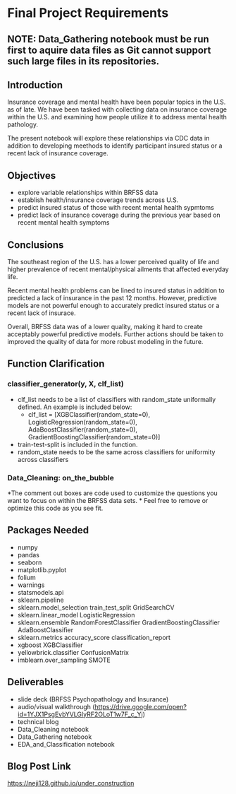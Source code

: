 
#  Final Project Requirements

## NOTE: Data_Gathering notebook must be run first to aquire data files as Git cannot support such large files in its repositories.

## Introduction

Insurance coverage and mental health have been popular topics in the U.S. as of late. We have been tasked with collecting data on insurance coverage within the U.S. and examining how people utilize it to address mental health pathology. 

The present notebook will explore these relationships via CDC data in addition to developing meethods to identify participant insured status or a recent lack of insurance coverage. 

## Objectives

* explore variable relationships within BRFSS data
* establish health/insurance coverage trends across U.S.
* predict insured status of those with recent mental health sypmtoms
* predict lack of insurance coverage during the previous year based on recent mental health symptoms

## Conclusions

The southeast region of the U.S. has a lower perceived quality of life and higher prevalence of recent mental/physical ailments that affected everyday life. 

Recent mental health problems can be lined to insured status in addition to predicted a lack of insurance in the past 12 months. However, predictive models are not powerful enough to accurately predict insured status or a recent lack of insurace.

Overall, BRFSS data was of a lower quality, making it hard to create acceptably powerful predictive models. Further actions should be taken to improved the quality of data for more robust modeling in the future. 

## Function Clarification

### classifier_generator(y, X, clf_list)

* clf_list needs to be a list of classifiers with random_state uniformally defined. An example is included below:
    * clf_list = [XGBClassifier(random_state=0), LogisticRegression(random_state=0), 
            AdaBoostClassifier(random_state=0), GradientBoostingClassifier(random_state=0)]
* train-test-split is included in the function. 
* random_state needs to be the same across classifiers for uniformity across classifiers

### Data_Cleaning: on_the_bubble

*The comment out boxes are code used to customize the questions you want to focus on within the BRFSS data sets.
    * Feel free to remove or optimize this code as you see fit. 

## Packages Needed

* numpy
* pandas
* seaborn
* matplotlib.pyplot
* folium
* warnings
* statsmodels.api
* sklearn.pipeline
* sklearn.model_selection 
    train_test_split
    GridSearchCV
* sklearn.linear_model
        LogisticRegression
* sklearn.ensemble
    RandomForestClassifier
    GradientBoostingClassifier
    AdaBoostClassifier
* sklearn.metrics
    accuracy_score
    classification_report
* xgboost
    XGBClassifier
* yellowbrick.classifier 
    ConfusionMatrix
* imblearn.over_sampling
    SMOTE

## Deliverables

* slide deck (BRFSS Psychopathology and Insurance)
* audio/visual walkthrough (https://drive.google.com/open?id=1YJX1PsgEvbYVLGlyRF2OLoT1w7F_c_Yj)
* technical blog
* Data_Cleaning notebook
* Data_Gathering notebook
* EDA_and_Classification notebook

## Blog Post Link
https://neji128.github.io/under_construction
